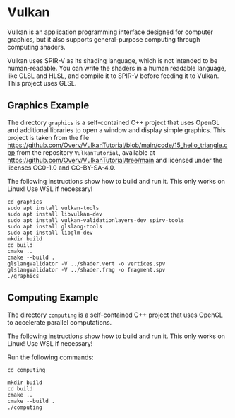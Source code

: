# Vulkan

Vulkan is an application programming interface designed for computer graphics, but it also supports
general-purpose computing through computing shaders.

Vulkan uses SPIR-V as its shading language, which is not intended to be human-readable. You can
write the shaders in a human readable language, like GLSL and HLSL, and compile it to SPIR-V before
feeding it to Vulkan. This project uses GLSL.


## Graphics Example

The directory `graphics` is a self-contained C++ project that uses OpenGL and additional libraries
to open a window and display simple graphics. This project is taken from the file
https://github.com/Overv/VulkanTutorial/blob/main/code/15_hello_triangle.cpp from the repository
`VulkanTutorial`, available at https://github.com/Overv/VulkanTutorial/tree/main and licensed under
the licenses CC0-1.0 and CC-BY-SA-4.0.

The following instructions show how to build and run it. This only works on Linux! Use WSL if
necessary!

```
cd graphics
sudo apt install vulkan-tools
sudo apt install libvulkan-dev
sudo apt install vulkan-validationlayers-dev spirv-tools
sudo apt install glslang-tools
sudo apt install libglm-dev
mkdir build
cd build
cmake ..
cmake --build .
glslangValidator -V ../shader.vert -o vertices.spv
glslangValidator -V ../shader.frag -o fragment.spv
./graphics
```


## Computing Example

The directory `computing` is a self-contained C++ project that uses OpenGL to accelerate parallel
computations.

The following instructions show how to build and run it. This only works on Linux! Use WSL if
necessary!

Run the following commands:

```
cd computing

mkdir build
cd build
cmake ..
cmake --build .
./computing
```
